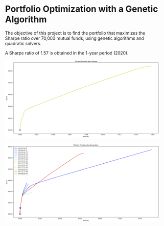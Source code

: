 # Portfolio Optimization with a Genetic Algorithm
The objective of this project is to find the portfolio that maximizes the Sharpe ratio over 70,000 mutual funds, using genetic algorithms and quadratic solvers.

A Sharpe ratio of 1.57 is obtained in the 1-year period (2020).

![](https://github.com/Tonarro/genetic-algorithm-challenge-bme/blob/main/eficient_frontier_max_sharpe.png)

![](https://github.com/Tonarro/genetic-algorithm-challenge-bme/blob/main/eficient_frontiers_by_generation.png)
